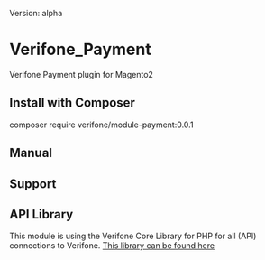 Version: alpha

# Verifone_Payment
Verifone Payment plugin for Magento2

## Install with Composer ##
composer require verifone/module-payment:0.0.1

## Manual ##

## Support ##

## API Library ##
This module is using the Verifone Core Library for PHP for all (API) connections to Verifone.
<a href="https://github.com/Verifone-NB/verifone-core" target="_blank">This library can be found here</a>
